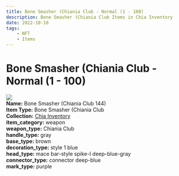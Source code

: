 ```yaml
---
title: Bone Smasher (Chiania Club - Normal (1 - 100)
description: Bone Smasher (Chiania Club Items in Chia Inventory
date: 2022-10-10
tags:
    - NFT
    - Items
---
```


# Bone Smasher (Chiania Club - Normal (1 - 100)
<div class="item_thumbnail">
<img loading="lazy" src="https://bafybeigp6t3mrhxbxi4djgdyhgckepflzi7czkcxkro3b6kpxnsgihnm5m.ipfs.nftstorage.link/144.gif"><br/>
<div><strong>Name:</strong> Bone Smasher (Chiania Club 144)</div>
<div><strong>Item Type:</strong> Bone Smasher (Chiania Club</div>
<div><strong>Collection:</strong> <a href="https://www.spacescan.io/xch/nft/collection/col1ucr852c8uzgemuashmz65kmnt2nn4wuhecevrwhtkk72ukfc5c7s6wn3sj">Chia Inventory</a></div>
<div><strong>item_category:</strong> weapon</div>
<div><strong>weapon_type:</strong> Chiania Club</div>
<div><strong>handle_type:</strong> gray</div>
<div><strong>base_type:</strong> brown</div>
<div><strong>decoration_type:</strong> style 1 blue</div>
<div><strong>head_type:</strong> mace bar-style spike-I deep-blue-gray</div>
<div><strong>connector_type:</strong> connector deep-blue</div>
<div><strong>mark_type:</strong> purple</div>
</div>

